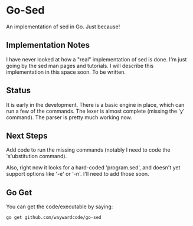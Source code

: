 # Go-Sed 

An implementation of sed in Go.  Just because!


## Implementation Notes

I have never looked at how a "real" implementation of sed is done. I'm just
going by the sed man pages and tutorials.  I will describe this implementation
in this space soon.  To be written.

## Status

It is early in the development.  There is a basic engine in place, which can run
a few of the commands.  The lexer is almost complete (missing the 'y' command).
The parser is pretty much working now.


## Next Steps

Add code to run the missing commands (notably I need to code the 's'ubstitution command).

Also, right now it looks for a hard-coded 'program.sed', and doesn't yet support options
like '-e' or '-n'.  I'll need to add those soon.

## Go Get

You can get the code/executable by saying:

    go get github.com/waywardcode/go-sed


